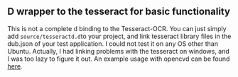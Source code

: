 ## D wrapper to the tesseract for basic functionality 

This is not a complete d binding to the Tesseract-OCR. You can just simply add `source/tesseractd.d`to your project,
and link tesseract library files in the dub.json of your test application. I could not test it on any OS other than Ubuntu.
Actually, I had linking problems with the tesseract on windows, and I was too lazy to figure it out.
An example usage with opencvd can be found [here](https://github.com/aferust/opencvd/blob/master/examples/ocr_with_tesseract_simple.d).

